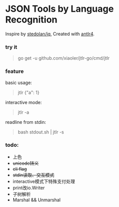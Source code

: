 # JSON Tools by Language Recognition

Inspire by [stedolan/jq](https://github.com/stedolan/jq), Created with [antlr4](https://github.com/antlr/antlr4).

### try it

> go get -u github.com/xiaoler/jtlr-go/cmd/jtlr

### feature

basic usage:
> jtlr {"a": 1}

interactive mode:
> jtlr -a

readline from stdin:
> bash stdout.sh | jtlr -s

### todo:

- 上色
- ~~unicode转义~~
- ~~cli flag~~
- ~~stdin读取、交互模式~~
- interactive模式下特殊支付处理
- print改io.Writer
- 子树解析
- Marshal && Unmarshal
